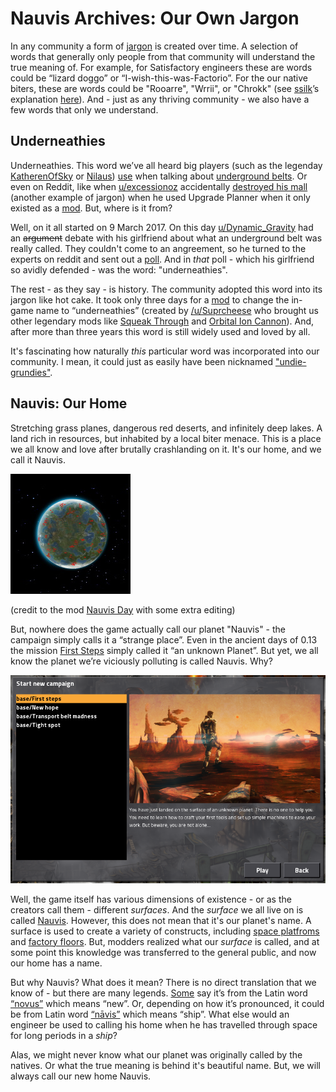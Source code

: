 # Nauvis Archives: Our Own Jargon

In any community a form of [jargon](https://en.wikipedia.org/wiki/Jargon) is created over time. A selection of words that generally only people from that community will understand the true meaning of. For example, for Satisfactory engineers these are words could be “lizard doggo” or “I-wish-this-was-Factorio”. For the our native biters, these are words could be "Rooarre", "Wrrii", or "Chrokk" (see [ssilk](https://forums.factorio.com/memberlist.php?mode=viewprofile&u=507)’s  explanation [here](https://forums.factorio.com/viewtopic.php?t=63040&start=40)). And - just as any thriving community - we also have a few words that only we understand.

## Underneathies

Underneathies. This word we’ve all heard big players (such as the legenday [KatherenOfSky](https://www.youtube.com/channel/UCTIV3KbAvaGEyNjoMoNaGtQ) or [Nilaus](https://www.youtube.com/channel/UCD80bzqJh1N7lOqn7n0vKTg/featured)) [use](https://www.youtube.com/watch?v=PXmwJ5Dq_sA&ab_channel=KatherineOfSky) when talking about [underground belts](https://wiki.factorio.com/Underground_belt). Or even on Reddit, like when [u/excessionoz](https://www.reddit.com/user/excessionoz/) accidentally [destroyed his mall](https://www.reddit.com/r/factorio/comments/9s7x30/tip_be_very_sure_of_your_circumstances_when/) (another example of jargon) when he used Upgrade Planner when it only existed as a [mod](https://mods.factorio.com/mod/upgrade-planner). But, where is it from?

Well, on it all started on 9 March 2017. On this day [u/Dynamic_Gravity](https://www.reddit.com/user/Dynamic_Gravity/) had an ~~argument~~ debate with his girlfriend about what an underground belt was really called. They couldn't come to an angreement, so he turned to the experts on reddit and sent out a [poll](https://www.reddit.com/r/factorio/comments/5yi071/need_your_help_in_settling_a_debate_with_gf/). And in *that* poll - which his girlfriend so avidly defended - was the word: "underneathies".

The rest - as they say -  is history. The community adopted this word into its jargon like hot cake. It took only three days for a [mod](https://mods.factorio.com/mod/Underneathies) to change the in-game name to “underneathies” (created by [/u/Suprcheese](https://www.reddit.com/user/Suprcheese/) who brought us other legendary mods like [Squeak Through](https://mods.factorio.com/mod/Squeak%20Through) and [Orbital Ion Cannon](https://mods.factorio.com/mod/Orbital%20Ion%20Cannon)). And, after more than three years this word is still widely used and loved by all. 

It's fascinating how naturally *this* particular word was incorporated into our community. I mean, it could just as easily have been nicknamed ["undie-grundies"](https://www.reddit.com/r/factorio/comments/5yi071/need_your_help_in_settling_a_debate_with_gf/deqgd0x?utm_medium=android_app&utm_source=share&context=3).

## Nauvis: Our Home

Stretching grass planes, dangerous red deserts, and infinitely deep lakes. A land rich in resources, but inhabited by a local biter menace. This is a place we all know and love after brutally crashlanding on it. It's our home, and we call it Nauvis. 

![Nauvis Day Picture](media/nauvis_day.jpg)

(credit to the mod [Nauvis Day](https://mods.factorio.com/mod/NauvisDay) with some extra editing)

But, nowhere does the game actually call our planet "Nauvis" - the campaign simply calls it a “strange place”. Even in the ancient days of 0.13 the mission [First Steps](https://forums.factorio.com/viewtopic.php?t=51100) simply called it “an unknown Planet”. But yet, we all know the planet we’re viciously polluting is called Nauvis. Why?

![First Steps Mission in 0.13](media/first_steps.png)

Well, the game itself has various dimensions of existence - or as the creators call them - different *surfaces*. And the *surface* we all live on is called [Nauvis](https://lua-api.factorio.com/latest/LuaSurface.html). However, this does not mean that it's our planet's name. A surface is used to create a variety of constructs, including [space platfroms](https://mods.factorio.com/mod/space-exploration) and [factory floors](https://mods.factorio.com/mod/Factorissimo2). But, modders realized what our *surface* is called, and at some point this knowledge was transferred to the general public, and now our home has a name.

But why Nauvis? What does it mean? There is no direct translation that we know of - but there are many legends. [Some](https://www.reddit.com/r/factorio/comments/7erfs8/whats_the_origin_of_the_planets_name_nauvis/dq7faa4?utm_medium=android_app&utm_source=share&context=3) say it’s from the Latin word [“novus”](https://en.wiktionary.org/wiki/novus) which means “new”. Or, depending on how it’s pronounced, it could be from Latin word [“nāvis”](https://en.wiktionary.org/wiki/navis) which means “ship”. What else would an engineer be used to calling his home when he has travelled through space for long periods in a *ship*?

Alas, we might never know what our planet was originally called by the natives. Or what the true meaning is behind it's beautiful name. But, we will always call our new home Nauvis.
